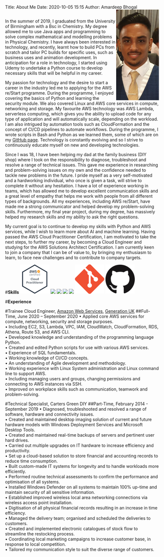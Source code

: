Title: About Me
Date: 2020-10-05 15:15
Author: Amardeep Bhogal
<img align="right" src="profile.jpg" width="140">
##

In the summer of 2019, I graduated from the University of Birmingham with a Bsc in Chemistry. My degree allowed me to use Java apps and programming to solve complex mathematical and modelling problems in Physical Chemistry. I have always been interested in technology, and recently, learnt how to build PCs from scratch and tailor PC builds for specific uses, such as business uses and animation development. In anticipation for a role in technology, I started using Udemy to undertake a Python course to develop necessary skills that will be helpful in my career.

My passion for technology and the desire to start a career in the industry led me to applying for the AWS re/Start programme. During the programme, I enjoyed covering the basics of Python and learning the security module. We also covered Linux and AWS core services in compute, networking and storage. My favourite AWS technology was AWS Lambda, serverless computing, which gives you the ability to upload code for any type of application and will automatically scale, depending on the workload. I am also intrigued by automation tools such as CloudFormation and the concept of CI/CD pipelines to automate workflows. During the programme, I wrote scripts in Bash and Python as we learned them, some of which are on my [GitHub page](https://github.com/AmarBhogal). Technology is constantly evolving and so I strive to continuously educate myself on new and developing technologies.

Since I was 18, I have been helping my dad at the family business (DIY shop) where I took on the responsibility to diagnose, troubleshoot and resolve a range of technical issues. This gave me experience in researching and problem-solving issues on my own and the confidence needed to tackle new problems in the future. I pride myself as a very self-motivated and a hardworking individual, who once is given a task, will strive to complete it without any hesitation. I have a lot of experience working in teams, which has allowed me to develop excellent communication skills and a great level of empathy that helps me work with people from all different types of backgrounds. All my experiences, including AWS re/Start, have made me a strong communicator and helped develop my problem-solving skills. Furthermore, my final year project, during my degree, has massively helped my research skills and my ability to ask the right questions. 

My current goal is to continue to develop my skills with Python and AWS services, while I wish to learn more about AI and machine learning.  Having passed the AWS Cloud Practitioner Certification, I am motivated to take the next steps, to further my career, by becoming a Cloud Engineer and studying for the AWS Solutions Architect Certification. I am currently keen to join a company that I can be of value to, by bringing my enthusiasm to learn, to face new challenges and to contribute to company targets.



#__Skills__
<img src="../images/AWSCP.png" width="96"/> <img src="https://img.icons8.com/color/96/000000/linux.png"/> <img src="https://img.icons8.com/color/96/000000/python.png"/> <img src="https://img.icons8.com/plasticine/100/000000/bash.png"/> <img src="https://img.icons8.com/plasticine/100/000000/html.png"/> <img src="../images/GitIcon.png" width="96"/>  <img src="../images/github.png" width="96"/>


#__Experience__

#Trainee Cloud Engineer, [Amazon Web Services](https://aws.amazon.com/), [Generation UK](https://uk.generation.org/) 
##Full-Time, June 2020 – September 2020
• Applied core AWS services for compute, networking, security and storage purposes.
<br>• Including EC2, S3, Lambda, VPC, IAM, CloudWatch, CloudFormation, RDS, Athena, Route 53, and AWS CLI.
<br>• Developed knowledge and understanding of the programming language Python.
<br>• Created and edited Python scripts for use with various AWS services.
<br>• Experience of SQL fundamentals.
<br>• Working knowledge of CI/CD concepts.
<br>• An understanding of Agile development and methodology.
<br>• Working experience with Linux System administration and Linux command line to support AWS.
<br>• Including managing users and groups, changing permissions and connecting to AWS instances via SSH.
<br>• Improved on workplace skills such as communication, teamwork and problem-solving.


#Technical Specialist, Carters Green DIY
##Part-Time, February 2014 - September 2019
• Diagnosed, troubleshooted and resolved a range of software, hardware and connectivity issues.
<br>• Created and maintained desktop imaging solution of current and future hardware models with Windows Deployment Services and Microsoft Desktop Tools.
<br>• Created and maintained real-time backups of servers and pertinent user hard drives.
<br>• Carried out multiple upgrades on IT hardware to increase efficiency and productivity.
<br>• Set up a cloud-based solution to store financial and accounting records to reduce time consumption.
<br>• Built custom-made IT systems for longevity and to handle workloads more efficiently.
<br>• Performed routine technical assessments to confirm the performance and optimisation of all systems.
<br>• Installed Windows Defender on all systems to maintain 100% up-time and maintain security of all sensitive information.
<br>• Established improved wireless local area networking connections via wireless access point installation.
<br>• Digitisation of all physical financial records resulting in an increase in time efficiency.
<br>• Managed the delivery team; organised and scheduled the deliveries to customers.
<br>• Created and implemented electronic catalogues of stock flow to streamline the restocking process.
<br>• Coordinating local marketing campaigns to increase customer base, in response to local competition.
<br>• Tailored my communication style to suit the diverse range of customers.
